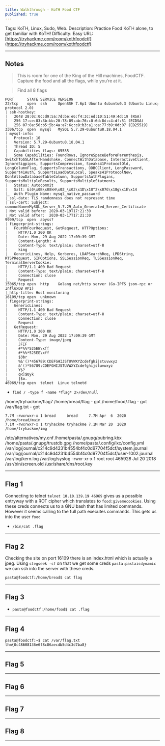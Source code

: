 ```yaml
---
title: Walkthrough - KoTH Food CTF
published: true
---
```


Tags: KoTH, Linux, Sudo, Web.
Description: Practice Food KoTH alone, to get familiar with KoTH!
Difficulty: Easy
URL: [https://tryhackme.com/room/kothfoodctf](https://tryhackme.com/room/kothfoodctf)

* * *

## Notes

> This is room for one of the King of the Hill machines, FoodCTF. Capture the food and all the flags, while you're at it.

> Find all 8 flags

```
PORT      STATE SERVICE VERSION
22/tcp    open  ssh     OpenSSH 7.6p1 Ubuntu 4ubuntu0.3 (Ubuntu Linux; protocol 2.0)
| ssh-hostkey: 
|   2048 28:0c:0c:d9:5a:7d:be:e6:f4:3c:ed:10:51:49:4d:19 (RSA)
|   256 17:ce:03:3b:bb:20:78:09:ab:76:c0:6d:8d:c4:df:51 (ECDSA)
|_  256 07:8a:50:b5:5b:4a:a7:6c:c8:b3:a1:ca:77:b9:0d:07 (ED25519)
3306/tcp  open  mysql   MySQL 5.7.29-0ubuntu0.18.04.1
| mysql-info: 
|   Protocol: 10
|   Version: 5.7.29-0ubuntu0.18.04.1
|   Thread ID: 5
|   Capabilities flags: 65535
|   Some Capabilities: FoundRows, IgnoreSpaceBeforeParenthesis, SwitchToSSLAfterHandshake, ConnectWithDatabase, InteractiveClient, IgnoreSigpipes, SupportsCompression, Speaks41ProtocolOld, LongColumnFlag, SupportsTransactions, ODBCClient, LongPassword, Support41Auth, SupportsLoadDataLocal, Speaks41ProtocolNew, DontAllowDatabaseTableColumn, SupportsAuthPlugins, SupportsMultipleResults, SupportsMultipleStatments
|   Status: Autocommit
|   Salt: &l0\x0B\x08kH\x02_\x02\x1D\x18^2\x07G\x18g\x1E\x14
|_  Auth Plugin Name: mysql_native_password
|_ssl-date: TLS randomness does not represent time
| ssl-cert: Subject: commonName=MySQL_Server_5.7.29_Auto_Generated_Server_Certificate
| Not valid before: 2020-03-19T17:21:30
|_Not valid after:  2030-03-17T17:21:30
9999/tcp  open  abyss?
| fingerprint-strings: 
|   FourOhFourRequest, GetRequest, HTTPOptions: 
|     HTTP/1.0 200 OK
|     Date: Mon, 29 Aug 2022 17:09:39 GMT
|     Content-Length: 4
|     Content-Type: text/plain; charset=utf-8
|     king
|   GenericLines, Help, Kerberos, LDAPSearchReq, LPDString, RTSPRequest, SIPOptions, SSLSessionReq, TLSSessionReq, TerminalServerCookie: 
|     HTTP/1.1 400 Bad Request
|     Content-Type: text/plain; charset=utf-8
|     Connection: close
|_    Request
15065/tcp open  http    Golang net/http server (Go-IPFS json-rpc or InfluxDB API)
|_http-title: Host monitoring
16109/tcp open  unknown
| fingerprint-strings: 
|   GenericLines: 
|     HTTP/1.1 400 Bad Request
|     Content-Type: text/plain; charset=utf-8
|     Connection: close
|     Request
|   GetRequest: 
|     HTTP/1.0 200 OK
|     Date: Mon, 29 Aug 2022 17:09:39 GMT
|     Content-Type: image/jpeg
|     JFIF
|     #*%%*525EE\xff
|     #*%%*525EE\xff
|     $3br
|     %&'()*456789:CDEFGHIJSTUVWXYZcdefghijstuvwxyz
|     &'()*56789:CDEFGHIJSTUVWXYZcdefghijstuvwxyz
|     Y$?_
|     qR]$Oyk
|_    |$o.
46969/tcp open  telnet  Linux telnetd
```

- `find / -type f -name *flag* 2>/dev/null`

/home/tryhackme/flag7
/home/bread/flag - got
/home/food/.flag - got
/var/flag.txt - got


```
7.7M -rwxrwxr-x 1 bread     bread     7.7M Apr  6  2020 /home/bread/main
7.1M -rwxrwxr-x 1 tryhackme tryhackme 7.1M Mar 20  2020 /home/tryhackme/img
```
/etc/alternatives/my.cnf
/home/pasta/.gnupg/pubring.kbx                                                                                                             
/home/pasta/.gnupg/trustdb.gpg
/home/pasta/.config/lxc/config.yml
/var/log/journal/c214c9d4231b4554bf4c0d97704f5dcf/system.journal
/var/log/journal/c214c9d4231b4554bf4c0d97704f5dcf/user-1002.journal
/var/log/kern.log
/var/log/syslog
-rwxr-xr-x 1 root root 465928 Jul 20  2018 /usr/bin/screen.old 
/usr/share/dns/root.key



* * * 

## Flag 1

Connecting to telnet `telnet 10.10.139.19 46969` gives us a possible entryway with a ROT cipher which translates to `food:givemecookies`. Using these creds connects us to a GNU bash that has limited commands. However it seems calling to the full path executes commands. This gets us into the user `food`

- `/bin/cat .flag`

* * * 

## Flag 2

Checking the site on port 16109 there is an index.html which is actually a jpeg. Using `stegseek -sf` on that we get some creds `pasta:pastaisdynamic` we can ssh into the server with these creds.

```
pasta@foodctf:/home/bread$ cat flag
```

* * * 

## Flag 3

- `pasta@foodctf:/home/food$ cat .flag`

* * * 

## Flag 4

```
pasta@foodctf:~$ cat /var/flag.txt 
thm{0c48608136e6f8c86aecdb5d4c3d7ba8}
```

* * * 

## Flag 5



* * * 

## Flag 6



* * * 

## Flag 7



* * * 

## Flag 8



* * * 

